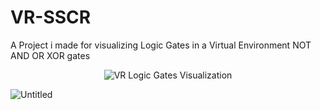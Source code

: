 # VR-SSCR
A Project i made for visualizing Logic Gates in a Virtual Environment 
NOT AND OR XOR gates
<div align="center">
  <img src="https://github.com/user-attachments/assets/9a4d86e0-cf0a-4476-bb47-a7547e653fa0" alt="VR Logic Gates Visualization">
</div>

![Untitled](https://github.com/user-attachments/assets/536fc4df-2f9b-4c4b-87c9-f907dcbaaad8)

